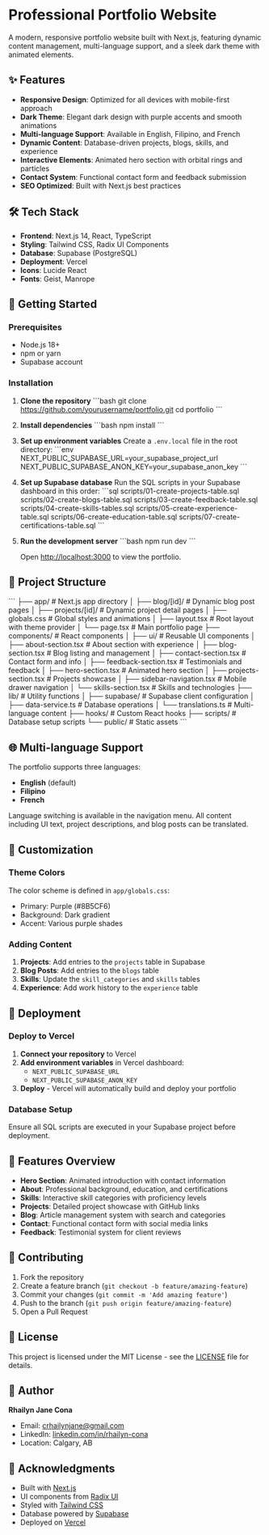 # Professional Portfolio Website

A modern, responsive portfolio website built with Next.js, featuring dynamic content management, multi-language support, and a sleek dark theme with animated elements.

## ✨ Features

- **Responsive Design**: Optimized for all devices with mobile-first approach
- **Dark Theme**: Elegant dark design with purple accents and smooth animations
- **Multi-language Support**: Available in English, Filipino, and French
- **Dynamic Content**: Database-driven projects, blogs, skills, and experience
- **Interactive Elements**: Animated hero section with orbital rings and particles
- **Contact System**: Functional contact form and feedback submission
- **SEO Optimized**: Built with Next.js best practices

## 🛠️ Tech Stack

- **Frontend**: Next.js 14, React, TypeScript
- **Styling**: Tailwind CSS, Radix UI Components
- **Database**: Supabase (PostgreSQL)
- **Deployment**: Vercel
- **Icons**: Lucide React
- **Fonts**: Geist, Manrope

## 🚀 Getting Started

### Prerequisites

- Node.js 18+ 
- npm or yarn
- Supabase account

### Installation

1. **Clone the repository**
   \`\`\`bash
   git clone https://github.com/yourusername/portfolio.git
   cd portfolio
   \`\`\`

2. **Install dependencies**
   \`\`\`bash
   npm install
   \`\`\`

3. **Set up environment variables**
   Create a `.env.local` file in the root directory:
   \`\`\`env
   NEXT_PUBLIC_SUPABASE_URL=your_supabase_project_url
   NEXT_PUBLIC_SUPABASE_ANON_KEY=your_supabase_anon_key
   \`\`\`

4. **Set up Supabase database**
   Run the SQL scripts in your Supabase dashboard in this order:
   \`\`\`sql
   scripts/01-create-projects-table.sql
   scripts/02-create-blogs-table.sql
   scripts/03-create-feedback-table.sql
   scripts/04-create-skills-tables.sql
   scripts/05-create-experience-table.sql
   scripts/06-create-education-table.sql
   scripts/07-create-certifications-table.sql
   \`\`\`

5. **Run the development server**
   \`\`\`bash
   npm run dev
   \`\`\`

   Open [http://localhost:3000](http://localhost:3000) to view the portfolio.

## 📁 Project Structure

\`\`\`
├── app/                    # Next.js app directory
│   ├── blog/[id]/         # Dynamic blog post pages
│   ├── projects/[id]/     # Dynamic project detail pages
│   ├── globals.css        # Global styles and animations
│   ├── layout.tsx         # Root layout with theme provider
│   └── page.tsx           # Main portfolio page
├── components/            # React components
│   ├── ui/               # Reusable UI components
│   ├── about-section.tsx # About section with experience
│   ├── blog-section.tsx  # Blog listing and management
│   ├── contact-section.tsx # Contact form and info
│   ├── feedback-section.tsx # Testimonials and feedback
│   ├── hero-section.tsx  # Animated hero section
│   ├── projects-section.tsx # Projects showcase
│   ├── sidebar-navigation.tsx # Mobile drawer navigation
│   └── skills-section.tsx # Skills and technologies
├── lib/                  # Utility functions
│   ├── supabase/        # Supabase client configuration
│   ├── data-service.ts  # Database operations
│   └── translations.ts  # Multi-language content
├── hooks/               # Custom React hooks
├── scripts/            # Database setup scripts
└── public/            # Static assets
\`\`\`

## 🌐 Multi-language Support

The portfolio supports three languages:
- **English** (default)
- **Filipino** 
- **French**

Language switching is available in the navigation menu. All content including UI text, project descriptions, and blog posts can be translated.

## 🎨 Customization

### Theme Colors
The color scheme is defined in `app/globals.css`:
- Primary: Purple (#8B5CF6)
- Background: Dark gradient
- Accent: Various purple shades

### Adding Content

1. **Projects**: Add entries to the `projects` table in Supabase
2. **Blog Posts**: Add entries to the `blogs` table
3. **Skills**: Update the `skill_categories` and `skills` tables
4. **Experience**: Add work history to the `experience` table

## 🚀 Deployment

### Deploy to Vercel

1. **Connect your repository** to Vercel
2. **Add environment variables** in Vercel dashboard:
   - `NEXT_PUBLIC_SUPABASE_URL`
   - `NEXT_PUBLIC_SUPABASE_ANON_KEY`
3. **Deploy** - Vercel will automatically build and deploy your portfolio

### Database Setup
Ensure all SQL scripts are executed in your Supabase project before deployment.

## 📱 Features Overview

- **Hero Section**: Animated introduction with contact information
- **About**: Professional background, education, and certifications
- **Skills**: Interactive skill categories with proficiency levels
- **Projects**: Detailed project showcase with GitHub links
- **Blog**: Article management system with search and categories
- **Contact**: Functional contact form with social media links
- **Feedback**: Testimonial system for client reviews

## 🤝 Contributing

1. Fork the repository
2. Create a feature branch (`git checkout -b feature/amazing-feature`)
3. Commit your changes (`git commit -m 'Add amazing feature'`)
4. Push to the branch (`git push origin feature/amazing-feature`)
5. Open a Pull Request

## 📄 License

This project is licensed under the MIT License - see the [LICENSE](LICENSE) file for details.

## 👤 Author

**Rhailyn Jane Cona**
- Email: crhailynjane@gmail.com
- LinkedIn: [linkedin.com/in/rhailyn-cona](https://linkedin.com/in/rhailyn-cona)
- Location: Calgary, AB

## 🙏 Acknowledgments

- Built with [Next.js](https://nextjs.org/)
- UI components from [Radix UI](https://radix-ui.com/)
- Styled with [Tailwind CSS](https://tailwindcss.com/)
- Database powered by [Supabase](https://supabase.com/)
- Deployed on [Vercel](https://vercel.com/)
